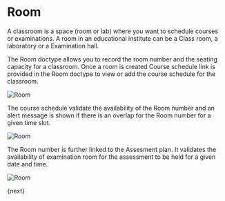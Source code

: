 # Room

A classroom is a space (room or lab) where you want to schedule courses or examinations. A room in an educational institute can be a Class room, a laboratory or a Examination hall.

The Room doctype allows you to record the room number and the seating capacity for a classroom. Once a room is created Course schedule link is provided in the Room doctype to view or add the course schedule for the classroom. 

<img class="screenshot" alt="Room" src="/docs/assets/img/education/setup/room.png">

The course schedule validate the availability of the Room number and an alert message is shown if there is an overlap for the Room number for a given time slot.

<img class="screenshot" alt="Room" src="/docs/assets/img/education/setup/Course-schedule-error.png">

The Room number is further linked to the Assesment plan. It validates the availability of examination room for the assessment to be held for a given date and time.

<img class="screenshot" alt="Room" src="/docs/assets/img/education/setup/Room-Assesment-plan.png">

{next}